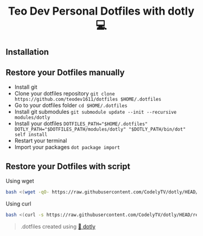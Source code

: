 <h1 align="center">
  Teo Dev Personal Dotfiles with dotly 💻 
</h1>

## Installation



## Restore your Dotfiles manually

* Install git
* Clone your dotfiles repository `git clone https://github.com/teodev1611/dotfiles $HOME/.dotfiles`
* Go to your dotfiles folder `cd $HOME/.dotfiles`
* Install git submodules `git submodule update --init --recursive modules/dotly`
* Install your dotfiles `DOTFILES_PATH="$HOME/.dotfiles" DOTLY_PATH="$DOTFILES_PATH/modules/dotly" "$DOTLY_PATH/bin/dot" self install`
* Restart your terminal
* Import your packages `dot package import`

## Restore your Dotfiles with script

Using wget
```bash
bash <(wget -qO- https://raw.githubusercontent.com/CodelyTV/dotly/HEAD/restorer)
```

Using curl
```bash
bash <(curl -s https://raw.githubusercontent.com/CodelyTV/dotly/HEAD/restorer)
```

> .dotfiles created using <a href="https://github.com/CodelyTV/dotly">🌚 dotly</a>
